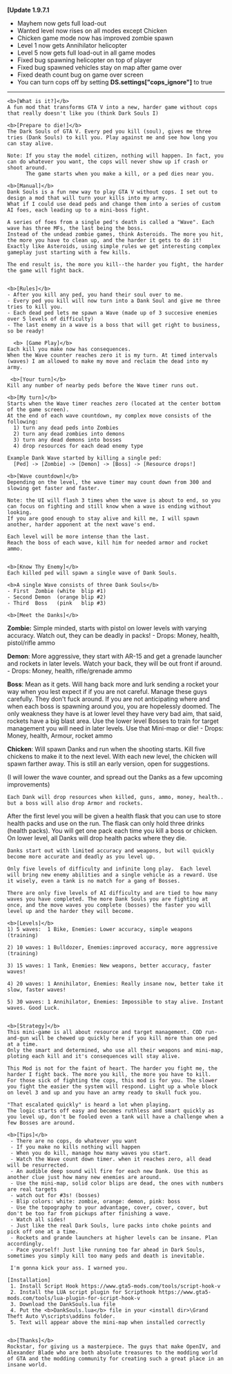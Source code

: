 <b>[Update 1.9.7.1</b>
   - Mayhem now gets full load-out
   - Wanted level now rises on all modes except Chicken
   - Chicken game mode now has improved zombie spawn 
   - Level 1 now gets Annihilator helicopter
   - Level 5 now gets full load-out in all game modes  
   - Fixed bug spawning helicopter on top of player
   - Fixed bug spawned vehicles stay on map after game over
   - Fixed death count bug on game over screen
   - You can turn cops off by setting <b>DS.settings["cops_ignore"]</b>  to true

--------------------------------


	<b>[What is it?]</b>
	A fun mod that transforms GTA V into a new, harder game without cops that really doesn't like you (think Dark Souls I)
	
	<b>[Prepare to die!]</b>
	The Dark Souls of GTA V. Every ped you kill (soul), gives me three tries (Dank Souls) to kill you. Play against me and see how long you can stay alive. 
	
	Note: If you stay the model citizen, nothing will happen. In fact, you can do whatever you want, the cops will never show up if crash or shoot around. 
		  The game starts when you make a kill, or a ped dies near you.
		
	<b>[Manual]</b>
	Dank Souls is a fun new way to play GTA V without cops. I set out to design a mod that will turn your kills into my army.
	What if I could use dead peds and change them into a series of custom AI foes, each leading up to a mini-boss fight.
	
	A series of foes from a single ped's death is called a "Wave". Each wave has three MFs, the last being the boss.
	Instead of the undead zombie games, think Asteroids. The more you hit, the more you have to clean up, and the harder it gets to do it!
	Exactly like Asteroids, using simple rules we get interesting complex gameplay just starting with a few kills. 
	
	The end result is, the more you kill--the harder you fight, the harder the game will fight back. 
	
			
	<b>[Rules]</b>
	- After you kill any ped, you hand their soul over to me.
	- Every ped you kill will now turn into a Dank Soul and give me three tries to kill you.
	- Each dead ped lets me spawn a Wave (made up of 3 succesive enemies over 5 levels of difficulty)
	- The last enemy in a wave is a boss that will get right to business, so be ready!

      <b> [Game Play]</b>	
	Each kill you make now has consequences. 
	When the Wave counter reaches zero it is my turn. At timed intervals (waves) I am allowed to make my move and reclaim the dead into my army. 
		
     <b>[Your turn]</b>
	Kill any number of nearby peds before the Wave timer runs out.
	
    <b>[My turn]</b>
	Starts when the Wave timer reaches zero (located at the center bottom of the game screen).
    At the end of each wave countdown, my complex move consists of the following:
	  1) turn any dead peds into Zombies
	  2) turn any dead zombies into demons
	  3) turn any dead demons into bosses
	  4) drop resources for each dead enemy type
	
	Example Dank Wave started by killing a single ped:
	  [Ped] -> [Zombie] -> [Demon] -> [Boss] -> [Resource drops!]
	
	<b>[Wave countdown]</b>
	Depending on the level, the wave timer may count down from 300 and slowing get faster and faster. 
    
	Note: the UI will flash 3 times when the wave is about to end, so you can focus on fighting and still know when a wave is ending without looking. 
	If you are good enough to stay alive and kill me, I will spawn another, harder apponent at the next wave's end.
	    	
	Each level will be more intense than the last.
	Reach the boss of each wave, kill him for needed armor and rocket ammo.

		
	<b>[Know Thy Enemy]</b>	
	Each killed ped will spawn a single wave of Dank Souls.
				
	<b>A single Wave consists of three Dank Souls</b>
	- First  Zombie (white  blip #1)
	- Second Demon  (orange blip #2)
	- Third  Boss   (pink   blip #3)
	
	<b>[Meet the Danks]</b>
	
<b>Zombie:</b>  Simple minded, starts with pistol on lower levels with varying accuracy. Watch out, they can be deadly in packs!
	 - Drops: Money, health, pistol/rifle ammo
	
<b>Demon</b>: More aggressive, they start with AR-15 and get a grenade launcher and rockets in later levels. Watch your back, they will be out front if around.
	 - Drops: Money, health, rifle/grenade ammo
	 
<b>Boss</b>: Mean as it gets. Will hang back more and lurk sending a rocket your way when you lest expect if if you are not careful. Manage these guys carefully. They don't fuck around. If you are not anticipating where and when each boss is spawning around you, you are hopelessly doomed. The only weakness they have is at lower level they have very bad aim, that said, rockets have a big blast area. Use the lower level Bosses to train for target management you will need in later levels. Use that Mini-map or die!
	 - Drops: Money, health, Armour, rocket ammo

<b>Chicken</b>: Will spawn Danks and run when the shooting starts. Kill five chickens to make it to the next level. With each new level, the chicken will spawn farther away. This is still an early version, open for suggestions. 

(I will lower the wave counter, and spread out the Danks as a few  upcoming improvements)

	
	Each Dank will drop resources when killed, guns, ammo, money, health.. but a boss will also drop Armor and rockets.

After the first level you will be given a health flask that you can use to store health packs and use on the run. The flask can only hold three drinks (health packs). You will get one pack each time you kill a boss or chicken. On lower level, all Danks will drop health packs where they die.

	Danks start out with limited accuracy and weapons, but will quickly become more accurate and deadly as you level up.

    Only five levels of difficulty and infinite long play.  Each level will bring new enemy abilities and a single vehicle as a reward. Use it wisely, even a tank is no match for a gang of Bosses.
	
	There are only five levels of AI difficulty and are tied to how many waves you have completed. The more Dank Souls you are fighting at once, and the move waves you complete (bosses) the faster you will level up and the harder they will become.	

	<b>[Levels]</b>
	1) 5 waves:  1 Bike, Enemies: Lower accuracy, simple weapons         (training) 

	2) 10 waves: 1 Bulldozer, Enemies:improved accuracy, more aggressive (training)

	3) 15 waves: 1 Tank, Enemies: New weapons, better accuracy, faster waves!

	4) 20 waves: 1 Annihilator, Enemies: Really insane now, better take it slow, faster waves!

	5) 30 waves: 1 Annihilator, Enemies: Impossible to stay alive. Instant waves. Good Luck.
	
	
	<b>[Strategy]</b>
	This mini-game is all about resource and target management. COD run-and-gun will be chewed up quickly here if you kill more than one ped at a time. 
	Only the smart and determined, who use all their weapons and mini-map, ploting each kill and it's consequences will stay alive.
		
	This Mod is not for the faint of heart. The harder you fight me, the harder I fight back. The more you kill, the more you have to kill.
	For those sick of fighting the cops, this mod is for you. The slower you fight the easier the system will respond. Light up a whole block on level 3 and up and you have an army ready to skull fuck you.
	
	"That escalated quickly" is heard a lot when playing. 
	The logic starts off easy and becomes ruthless and smart quickly as you level up, don't be fooled even a tank will have a challenge when a few Bosses are around.
	
	<b>[Tips]</b>
	 - There are no cops, do whatever you want
	 - If you make no kills nothing will happen
	 - When you do kill, manage how many waves you start. 
	 - Watch the Wave count down timer. when it reaches zero, all dead will be resurrected.
	 - An audible deep sound will fire for each new Dank. Use this as another clue just how many new enemies are around.
	 - Use the mini-map, solid color blips are dead, the ones with numbers are real targets
	 - watch out for #3s! (bosses)
	 - Blip colors: white: zombie, orange: demon, pink: boss
	 - Use the topography to your advantage, cover, cover, cover, but don't be too far from pickups after finishing a wave.
	 - Watch all sides!
	 - Just like the real Dark Souls, lure packs into choke points and pick off one at a time. 
	 - Rockets and grande launchers at higher levels can be insane. Plan accordingly. 
	 - Pace yourself! Just like running too far ahead in Dark Souls, sometimes you simply kill too many peds and death is inevitable. 
	 
	 I'm gonna kick your ass. I warned you.

	[Installation]
	 1. Install Script Hook https://www.gta5-mods.com/tools/script-hook-v
	 2. Install the LUA script plugin for Scripthook https://www.gta5-mods.com/tools/lua-plugin-for-script-hook-v
	 3. Download the DankSouls.lua file
	 4. Put the <b>DankSouls.lua</b> file in your <install dir>\Grand Theft Auto V\scripts\addins folder.
	 5. Text will appear above the mini-map when installed correctly

 
	<b>[Thanks]</b>
	Rockstar, for giving us a masterpiece. The guys that make OpenIV, and Alexander Blade who are both absolute treasures to the modding world of GTA and the modding community for creating such a great place in an insane world.
